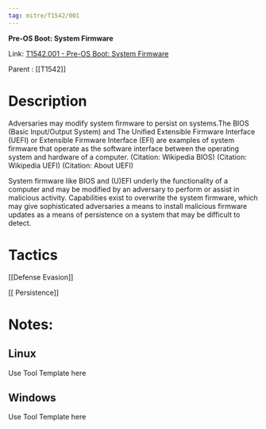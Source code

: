 ```yaml
---
tag: mitre/T1542/001
---
```


**Pre-OS Boot: System Firmware**

Link: [T1542.001 - Pre-OS Boot: System Firmware](https://attack.mitre.org/techniques/T1542/001)

Parent : [[T1542]]


# Description

Adversaries may modify system firmware to persist on systems.The BIOS (Basic Input/Output System) and The Unified Extensible Firmware Interface (UEFI) or Extensible Firmware Interface (EFI) are examples of system firmware that operate as the software interface between the operating system and hardware of a computer. (Citation: Wikipedia BIOS) (Citation: Wikipedia UEFI) (Citation: About UEFI)

System firmware like BIOS and (U)EFI underly the functionality of a computer and may be modified by an adversary to perform or assist in malicious activity. Capabilities exist to overwrite the system firmware, which may give sophisticated adversaries a means to install malicious firmware updates as a means of persistence on a system that may be difficult to detect.

# Tactics


[[Defense Evasion]]

[[ Persistence]]


# Notes:

## Linux

Use Tool Template here

## Windows

Use Tool Template here